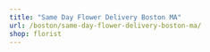 ```yaml
---
title: "Same Day Flower Delivery Boston MA"
url: /boston/same-day-flower-delivery-boston-ma/
shop: florist
---
```

